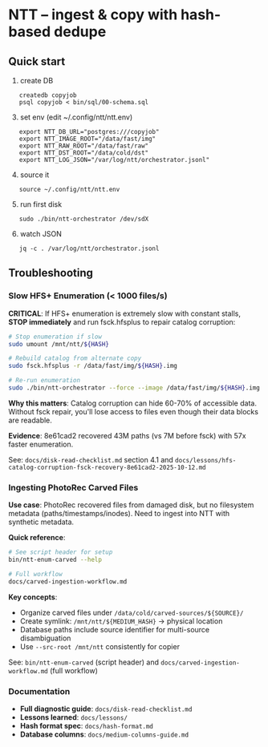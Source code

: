 # NTT – ingest & copy with hash-based dedupe

## Quick start
1. create DB
```
   createdb copyjob
   psql copyjob < bin/sql/00-schema.sql
```

3. set env (edit ~/.config/ntt/ntt.env)
```
   export NTT_DB_URL="postgres:///copyjob"
   export NTT_IMAGE_ROOT="/data/fast/img"
   export NTT_RAW_ROOT="/data/fast/raw"
   export NTT_DST_ROOT="/data/cold/dst"
   export NTT_LOG_JSON="/var/log/ntt/orchestrator.jsonl"
```
4. source it
```
   source ~/.config/ntt/ntt.env
```

5. run first disk
```
   sudo ./bin/ntt-orchestrator /dev/sdX
```

6. watch JSON
```
   jq -c . /var/log/ntt/orchestrator.jsonl
```

## Troubleshooting

### Slow HFS+ Enumeration (< 1000 files/s)

**CRITICAL**: If HFS+ enumeration is extremely slow with constant stalls, **STOP immediately** and run fsck.hfsplus to repair catalog corruption:

```bash
# Stop enumeration if slow
sudo umount /mnt/ntt/${HASH}

# Rebuild catalog from alternate copy
sudo fsck.hfsplus -r /data/fast/img/${HASH}.img

# Re-run enumeration
sudo ./bin/ntt-orchestrator --force --image /data/fast/img/${HASH}.img
```

**Why this matters**: Catalog corruption can hide 60-70% of accessible data. Without fsck repair, you'll lose access to files even though their data blocks are readable.

**Evidence**: 8e61cad2 recovered 43M paths (vs 7M before fsck) with 57x faster enumeration.

See: `docs/disk-read-checklist.md` section 4.1 and `docs/lessons/hfs-catalog-corruption-fsck-recovery-8e61cad2-2025-10-12.md`

### Ingesting PhotoRec Carved Files

**Use case**: PhotoRec recovered files from damaged disk, but no filesystem metadata (paths/timestamps/inodes). Need to ingest into NTT with synthetic metadata.

**Quick reference**:
```bash
# See script header for setup
bin/ntt-enum-carved --help

# Full workflow
docs/carved-ingestion-workflow.md
```

**Key concepts**:
- Organize carved files under `/data/cold/carved-sources/${SOURCE}/`
- Create symlink: `/mnt/ntt/${MEDIUM_HASH}` → physical location
- Database paths include source identifier for multi-source disambiguation
- Use `--src-root /mnt/ntt` consistently for copier

See: `bin/ntt-enum-carved` (script header) and `docs/carved-ingestion-workflow.md` (full workflow)

### Documentation

- **Full diagnostic guide**: `docs/disk-read-checklist.md`
- **Lessons learned**: `docs/lessons/`
- **Hash format spec**: `docs/hash-format.md`
- **Database columns**: `docs/medium-columns-guide.md`

<!-- done -->
